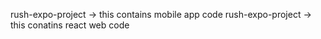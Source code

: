 rush-expo-project -> this contains mobile app code
rush-expo-project -> this conatins react web code
